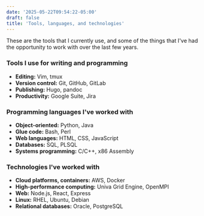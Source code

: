```yaml
---
date: '2025-05-22T09:54:22-05:00'
draft: false
title: 'Tools, languages, and technologies'
---
```


These are the tools that I currently use, and some of the things that I've had the opportunity to work with over the last few years.

### Tools I use for writing and programming

- **Editing:** Vim, tmux
- **Version control:** Git,  GitHub,  GitLab
- **Publishing:** Hugo, pandoc
- **Productivity:** Google Suite, Jira

### Programming languages I've worked with

- **Object-oriented:** Python, Java
- **Glue code:** Bash, Perl
- **Web languages:** HTML, CSS, JavaScript
- **Databases:** SQL, PLSQL
- **Systems programming:** C/C++, x86 Assembly

### Technologies I've worked with

- **Cloud platforms, containers:** AWS, Docker
- **High-performance computing:** Univa Grid Engine, OpenMPI
- **Web:** Node.js, React, Express
- **Linux:** RHEL, Ubuntu, Debian
- **Relational databases:** Oracle, PostgreSQL
